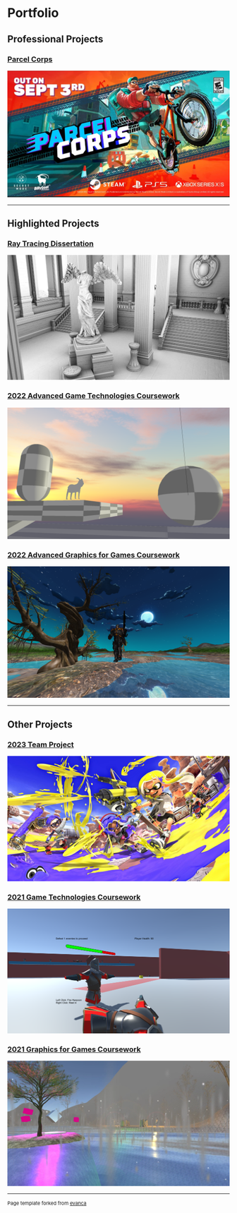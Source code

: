 # Portfolio

## Professional Projects

### [Parcel Corps](/ParcelCorps)
![Parcel Corps](/images/parcelcorps.jpg)

---

## Highlighted Projects

### [Ray Tracing Dissertation](/dissertation)
![Sun Temple ray traced ambient occlusion](/images/ao_sunTemple.jpg)

### [2022 Advanced Game Technologies Coursework](/CSC8503)
![Goat Game](/images/goat.png)

### [2022 Advanced Graphics for Games Coursework](/CSC8502)
![Graphics Coursework](/images/CSC8502.png)

---

## Other Projects

### [2023 Team Project](/TeamProject)
![Team Project](/images/splatoon.jpg)

### [2021 Game Technologies Coursework](/CSC3232)
![Game Technologies Coursework](/images/CSC3232.png)

### [2021 Graphics for Games Coursework](/CSC3231)
![Graphics Coursework](/images/CSC3231.png)

---
<p style="font-size:11px">Page template forked from <a href="https://github.com/evanca/quick-portfolio">evanca</a></p>
<!-- Remove above link if you don't want to attibute -->
